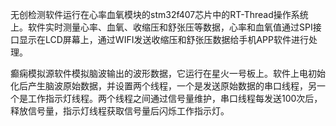 无创检测软件运行在心率血氧模块的stm32f407芯片中的RT-Thread操作系统上。软件实时测量心率、血氧、收缩压和舒张压等数据，心率和血氧值通过SPI接口显示在LCD屏幕上，通过WIFI发送收缩压和舒张压数据给手机APP软件进行处理。

癫痫模拟源软件模拟脑波输出的波形数据，它运行在星火一号板上。软件上电初始化后产生脑波原始数据，并设置两个线程，一个是发送原始数据的串口线程，另一个是工作指示灯线程。两个线程之间通过信号量维护，串口线程每发送100次后，释放信号量，指示灯线程获取信号量后闪烁工作指示灯。
